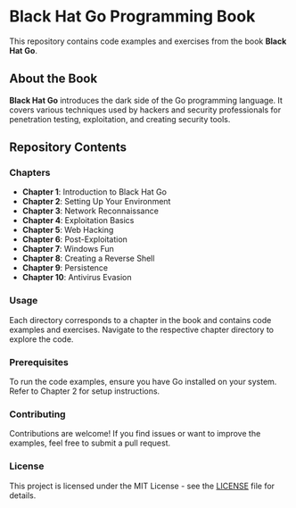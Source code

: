 # Black Hat Go Programming Book

This repository contains code examples and exercises from the book **Black Hat Go**.

## About the Book

**Black Hat Go** introduces the dark side of the Go programming language. It covers various techniques used by hackers and security professionals for penetration testing, exploitation, and creating security tools.

## Repository Contents

### Chapters

- **Chapter 1**: Introduction to Black Hat Go
- **Chapter 2**: Setting Up Your Environment
- **Chapter 3**: Network Reconnaissance
- **Chapter 4**: Exploitation Basics
- **Chapter 5**: Web Hacking
- **Chapter 6**: Post-Exploitation
- **Chapter 7**: Windows Fun
- **Chapter 8**: Creating a Reverse Shell
- **Chapter 9**: Persistence
- **Chapter 10**: Antivirus Evasion

### Usage

Each directory corresponds to a chapter in the book and contains code examples and exercises. Navigate to the respective chapter directory to explore the code.

### Prerequisites

To run the code examples, ensure you have Go installed on your system. Refer to Chapter 2 for setup instructions.

### Contributing

Contributions are welcome! If you find issues or want to improve the examples, feel free to submit a pull request.

### License

This project is licensed under the MIT License - see the [LICENSE](./LICENSE) file for details.
